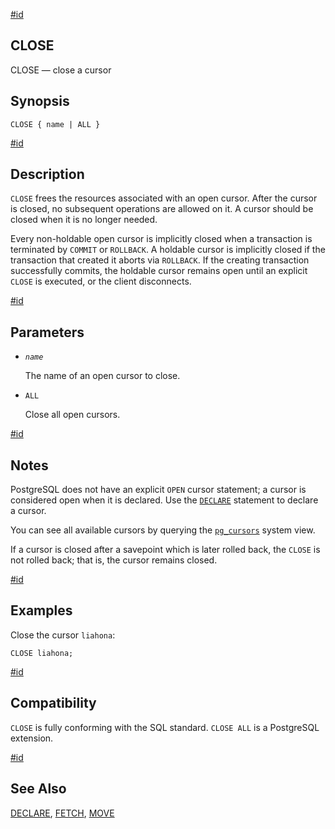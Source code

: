 [#id](#SQL-CLOSE)

## CLOSE

CLOSE — close a cursor

## Synopsis

```
CLOSE { name | ALL }
```

[#id](#id-1.9.3.50.6)

## Description

`CLOSE` frees the resources associated with an open cursor. After the cursor is closed, no subsequent operations are allowed on it. A cursor should be closed when it is no longer needed.

Every non-holdable open cursor is implicitly closed when a transaction is terminated by `COMMIT` or `ROLLBACK`. A holdable cursor is implicitly closed if the transaction that created it aborts via `ROLLBACK`. If the creating transaction successfully commits, the holdable cursor remains open until an explicit `CLOSE` is executed, or the client disconnects.

[#id](#id-1.9.3.50.7)

## Parameters

- _`name`_

  The name of an open cursor to close.

- `ALL`

  Close all open cursors.

[#id](#id-1.9.3.50.8)

## Notes

PostgreSQL does not have an explicit `OPEN` cursor statement; a cursor is considered open when it is declared. Use the [`DECLARE`](sql-declare) statement to declare a cursor.

You can see all available cursors by querying the [`pg_cursors`](view-pg-cursors) system view.

If a cursor is closed after a savepoint which is later rolled back, the `CLOSE` is not rolled back; that is, the cursor remains closed.

[#id](#id-1.9.3.50.9)

## Examples

Close the cursor `liahona`:

```
CLOSE liahona;
```

[#id](#id-1.9.3.50.10)

## Compatibility

`CLOSE` is fully conforming with the SQL standard. `CLOSE ALL` is a PostgreSQL extension.

[#id](#id-1.9.3.50.11)

## See Also

[DECLARE](sql-declare), [FETCH](sql-fetch), [MOVE](sql-move)
